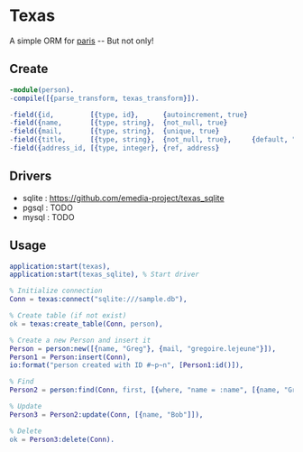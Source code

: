 # Texas

A simple ORM for [paris](https://github.com/emedia-project/paris) -- But not only!

## Create 

```erlang
-module(person).
-compile([{parse_transform, texas_transform}]).

-field({id,         [{type, id},      {autoincrement, true}                 ]}).
-field({name,       [{type, string},  {not_null, true}                      ]}).
-field({mail,       [{type, string},  {unique, true}                        ]}).
-field({title,      [{type, string},  {not_null, true},     {default, "M."} ]}).
-field({address_id, [{type, integer}, {ref, address}                        ]}).
```

## Drivers

* sqlite : https://github.com/emedia-project/texas_sqlite
* pgsql : TODO
* mysql : TODO

## Usage

```erlang
application:start(texas),
application:start(texas_sqlite), % Start driver

% Initialize connection
Conn = texas:connect("sqlite:///sample.db"),

% Create table (if not exist)
ok = texas:create_table(Conn, person),

% Create a new Person and insert it
Person = person:new([{name, "Greg"}, {mail, "gregoire.lejeune"}]),
Person1 = Person:insert(Conn),
io:format("person created with ID #~p~n", [Person1:id()]),

% Find
Person2 = person:find(Conn, first, [{where, "name = :name", [{name, "Greg"}]}]),

% Update
Person3 = Person2:update(Conn, [{name, "Bob"]]),

% Delete
ok = Person3:delete(Conn).
```
